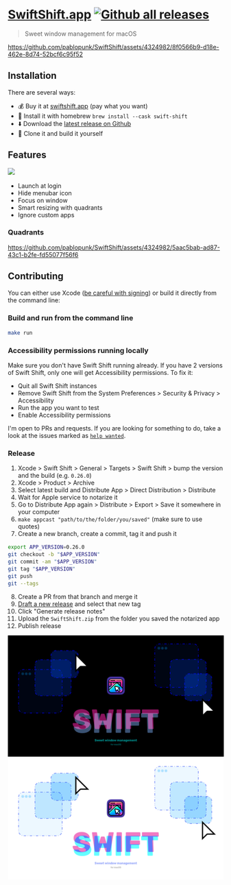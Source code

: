 # [SwiftShift.app](https://swiftshift.app) [![Github all releases](https://img.shields.io/github/downloads/pablopunk/swiftshift/total.svg)](https://GitHub.com/pablopunk/swiftshift/releases/)

> Sweet window management for macOS

https://github.com/pablopunk/SwiftShift/assets/4324982/8f0566b9-d18e-462e-8d74-52bcf6c95f52


## Installation

There are several ways:

* 💰 Buy it at [swiftshift.app](https://swiftshift.app) (pay what you want)
* 🍺 Install it with homebrew `brew install --cask swift-shift`
* ⬇️ Download the [latest release on Github](https://github.com/pablopunk/SwiftShift/releases)
* 🚀 Clone it and build it yourself

## Features

<img src="https://github.com/pablopunk/SwiftShift/assets/4324982/58373dcf-217f-4b11-b734-dd0c1ee31063" width="380" />


* Launch at login
* Hide menubar icon
* Focus on window
* Smart resizing with quadrants
* Ignore custom apps

### Quadrants

https://github.com/pablopunk/SwiftShift/assets/4324982/5aac5bab-ad87-43c1-b2fe-fd55077f56f6


## Contributing

You can either use Xcode ([be careful with signing](https://github.com/pablopunk/SwiftShift/issues/52#issuecomment-2160423351)) or build it
directly from the command line:

### Build and run from the command line

```bash
make run
```

### Accessibility permissions running locally

Make sure you don't have Swift Shift running already. If you have 2 versions of Swift Shift, only one will get
Accessibility permissions. To fix it:

* Quit all Swift Shift instances
* Remove Swift Shift from the System Preferences > Security & Privacy > Accessibility
* Run the app you want to test
* Enable Accessibility permissions

I'm open to PRs and requests. If you are looking for something to do, take a look at the issues marked as [`help wanted`](https://github.com/pablopunk/SwiftShift/issues?q=is:issue+is:open+label:%22help+wanted%22).

### Release

1. Xcode > Swift Shift > General > Targets > Swift Shift > bump the version and the build (e.g. `0.26.0`)
2. Xcode > Product > Archive
3. Select latest build and Distribute App > Direct Distribution > Distribute
4. Wait for Apple service to notarize it
5. Go to Distribute App again > Distribute > Export > Save it somewhere in your computer
6. `make appcast "path/to/the/folder/you/saved"` (make sure to use quotes)
7. Create a new branch, create a commit, tag it and push it

```bash
export APP_VERSION=0.26.0
git checkout -b "$APP_VERSION"
git commit -am "$APP_VERSION"
git tag "$APP_VERSION"
git push
git --tags
```

8. Create a PR from that branch and merge it
9. [Draft a new release](https://github.com/pablopunk/SwiftShift/releases/new) and select that new tag
10. Click "Generate release notes"
11. Upload the `SwiftShift.zip` from the folder you saved the notarized app
12. Publish release

![header](https://github.com/pablopunk/swiftshift.app/blob/main/public/header-dark-extended.png?raw=true#gh-dark-mode-only)
![header](https://github.com/pablopunk/swiftshift.app/blob/main/public/header-light-extended.png?raw=true#gh-light-mode-only)
